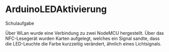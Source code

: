 # ArduinoLEDAktivierung
Schulaufgabe

Über WLan wurde eine Verbindung zu zwei NodeMCU hergestellt. Über das NFC-Lesegerät wurden Karten aufgelegt, welches ein Signal sandte, dass die LED-Leuchte die Farbe kurzzeitig verändert, ähnlich eines Lichtsignals.

